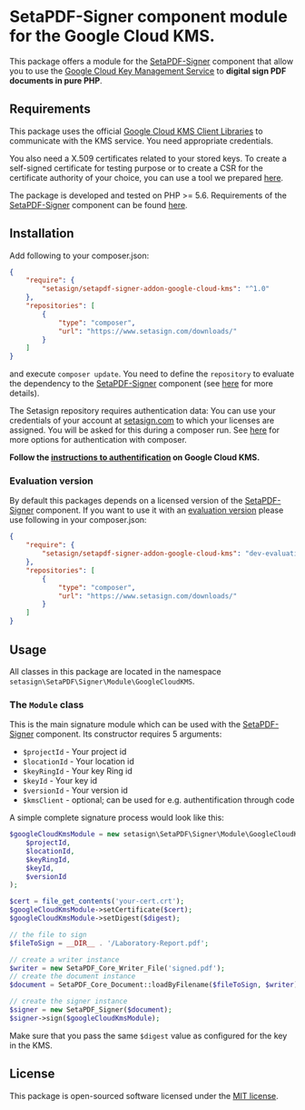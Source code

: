 #  SetaPDF-Signer component module for the Google Cloud KMS.

This package offers a module for the [SetaPDF-Signer](https://www.setasign.com/signer) component that allow you to use
the [Google Cloud Key Management Service](https://cloud.google.com/kms/docs) to **digital sign PDF documents in pure PHP**.

## Requirements

This package uses the official
[Google Cloud KMS Client Libraries](https://cloud.google.com/kms/docs/reference/libraries)
to communicate with the KMS service. You need appropriate credentials.

You also need a X.509 certificates related to your stored keys. To create a self-signed certificate for testing purpose
or to create a CSR for the certificate authority of your choice, you can use a tool we prepared
[here](https://github.com/Setasign/Cloud-KMS-CSR).

The package is developed and tested on PHP >= 5.6. Requirements of the [SetaPDF-Signer](https://www.setasign.com/signer)
component can be found [here](https://manuals.setasign.com/setapdf-signer-manual/getting-started/#index-1).

## Installation
Add following to your composer.json:

```json
{
    "require": {
        "setasign/setapdf-signer-addon-google-cloud-kms": "^1.0"
    },
    "repositories": [
        {
            "type": "composer",
            "url": "https://www.setasign.com/downloads/"
        }
    ]
}
```

and execute `composer update`. You need to define the `repository` to evaluate the dependency to the
[SetaPDF-Signer](https://www.setasign.com/signer) component
(see [here](https://getcomposer.org/doc/faqs/why-can%27t-composer-load-repositories-recursively.md) for more details).

The Setasign repository requires authentication data: You can use your credentials
of your account at [setasign.com](https://www.setasign.com) to which your licenses
are assigned. You will be asked for this during a composer run. See
[here](https://getcomposer.org/doc/articles/authentication-for-private-packages.md#http-basic)
for more options for authentication with composer.

**Follow the [instructions to authentification](https://cloud.google.com/kms/docs/reference/libraries#setting_up_authentication) on Google Cloud KMS.**


### Evaluation version
By default this packages depends on a licensed version of the [SetaPDF-Signer](https://www.setasign.com/signer)
component. If you want to use it with an [evaluation version](https://www.setasign.com/products/setapdf-signer/evaluate/)
please use following in your composer.json:

```json
{
    "require": {
        "setasign/setapdf-signer-addon-google-cloud-kms": "dev-evaluation"
    },
    "repositories": [
        {
            "type": "composer",
            "url": "https://www.setasign.com/downloads/"
        }
    ]
}
```

## Usage

All classes in this package are located in the namespace `setasign\SetaPDF\Signer\Module\GoogleCloudKMS`.

### The `Module` class

This is the main signature module which can be used with the [SetaPDF-Signer](https://www.setasign.com/signer)
component. Its constructor requires 5 arguments:

- `$projectId` -  Your project id
- `$locationId` -  Your location id
- `$keyRingId` -  Your key Ring id
- `$keyId` -  Your key id
- `$versionId` -  Your version id
- `$kmsClient` - optional; can be used for e.g. authentification through code

A simple complete signature process would look like this:

```php
$googleCloudKmsModule = new setasign\SetaPDF\Signer\Module\GoogleCloudKMS\Module(
    $projectId,
    $locationId,
    $keyRingId,
    $keyId,
    $versionId
);

$cert = file_get_contents('your-cert.crt');
$googleCloudKmsModule->setCertificate($cert);
$googleCloudKmsModule->setDigest($digest);

// the file to sign
$fileToSign = __DIR__ . '/Laboratory-Report.pdf';

// create a writer instance
$writer = new SetaPDF_Core_Writer_File('signed.pdf');
// create the document instance
$document = SetaPDF_Core_Document::loadByFilename($fileToSign, $writer);

// create the signer instance
$signer = new SetaPDF_Signer($document);
$signer->sign($googleCloudKmsModule);
```

Make sure that you pass the same `$digest` value as configured for the key in the KMS. 

## License

This package is open-sourced software licensed under the [MIT license](https://opensource.org/licenses/MIT).
